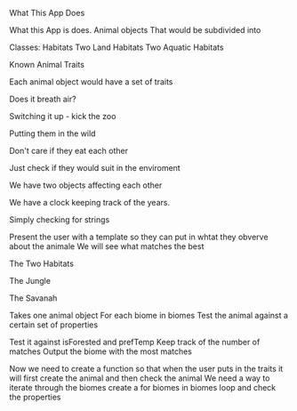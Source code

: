 What This App Does

What this App is does.
Animal objects
That would be subdivided into 


Classes:
Habitats
    Two Land Habitats
    Two Aquatic Habitats


Known Animal Traits

Each animal object would have a set of traits

Does it breath air?





Switching it up - kick the zoo

Putting them in the wild

Don't care if they eat each other

Just check if they would suit in the enviroment

We have two objects affecting each other

We have a clock keeping track of the years. 

Simply checking for strings

Present the user with a template so they can put in whtat they obverve about the animale
We will see what matches the best 

The Two Habitats

The Jungle

The Savanah


Takes one animal object
For each biome in biomes 
Test the animal against a certain set of properties

Test it against isForested and prefTemp
Keep track of the number of matches
Output the biome with the most matches


Now we need to create a function so that when the user puts in the traits it will 
first create the animal 
and then check the animal
We need a way to iterate through the biomes
create a for biomes in biomes loop and check the properties